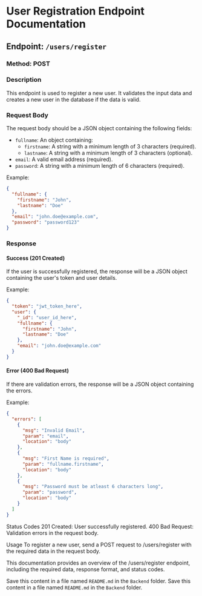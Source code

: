 # User Registration Endpoint Documentation

## Endpoint: `/users/register`

### Method: POST

### Description

This endpoint is used to register a new user. It validates the input data and creates a new user in the database if the data is valid.

### Request Body

The request body should be a JSON object containing the following fields:

- `fullname`: An object containing:
  - `firstname`: A string with a minimum length of 3 characters (required).
  - `lastname`: A string with a minimum length of 3 characters (optional).
- `email`: A valid email address (required).
- `password`: A string with a minimum length of 6 characters (required).

Example:

```json
{
  "fullname": {
    "firstname": "John",
    "lastname": "Doe"
  },
  "email": "john.doe@example.com",
  "password": "password123"
}
```

### Response

#### Success (201 Created)

If the user is successfully registered, the response will be a JSON object containing the user's token and user details.

Example:

```json
{
  "token": "jwt_token_here",
  "user": {
    "_id": "user_id_here",
    "fullname": {
      "firstname": "John",
      "lastname": "Doe"
    },
    "email": "john.doe@example.com"
  }
}
```

#### Error (400 Bad Request)

If there are validation errors, the response will be a JSON object containing the errors.

Example:

```json
{
  "errors": [
    {
      "msg": "Invalid Email",
      "param": "email",
      "location": "body"
    },
    {
      "msg": "First Name is required",
      "param": "fullname.firstname",
      "location": "body"
    },
    {
      "msg": "Password must be atleast 6 characters long",
      "param": "password",
      "location": "body"
    }
  ]
}
```

Status Codes
201 Created: User successfully registered.
400 Bad Request: Validation errors in the request body.

Usage
To register a new user, send a POST request to /users/register with the required data in the request body.

This documentation provides an overview of the /users/register endpoint, including the required data, response format, and status codes.

Save this content in a file named `README.md` in the `Backend` folder.
Save this content in a file named `README.md` in the `Backend` folder.
